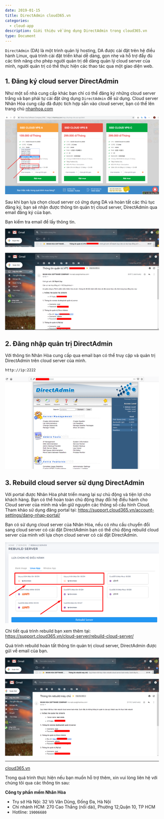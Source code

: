```yaml
---
date: 2019-01-15
title: DirectAdmin cloud365.vn
categories:
  - cloud-app
description: Giới thiệu về ứng dụng DirectAdmin trong cloud365.vn
type: Document
---
```


`DirectAdmin` (DA) là một trình quản lý hosting, DA được cài đặt trên hệ điều hành Linux, quá trình cài đặt triển khai dễ dàng, gọn nhẹ và hỗ trợ đầy đủ các tính năng cho phép người quản trị dễ dàng quản lý cloud server của mình, người quản trị có thể thực hiện các thao tác qua một giao diện web.

## 1. Đăng ký cloud server DirectAdmin

Như một số nhà cung cấp khác bạn chỉ có thể đăng ký những cloud server trắng và bạn phải tự cài đặt ứng dụng `DirectAdmin` để sử dụng. Cloud server Nhân Hòa cung cấp đã được tích hợp sẵn vào cloud server, bạn có thể lên trang chủ [nhanhoa.com](https://nhanhoa.com/)

![](/images/img-da-cloud365/Screenshot_759.png)

Sau khi bạn lựa chọn cloud server có ứng dụng DA và hoàn tất các thủ tục đăng ký, bạn sẽ nhận được thông tin quản trị cloud server, DirectAdmin qua email đăng ký của bạn.

Bạn kiểm tra email để lấy thông tin.

![](/images/img-da-cloud365/Screenshot_760.png)

![](/images/img-da-cloud365/Screenshot_761.png)

## 2. Đăng nhập quản trị DirectAdmin

Với thông tin Nhân Hòa cung cấp qua email bạn có thể truy cập và quản trị DirectAdmin trên cloud server của mình.

```
http://ip:2222
```
![](/images/img-da-cloud365/Screenshot_762.png)

## 3. Rebuild cloud server sử dụng DirectAdmin

Với portal được Nhân Hòa phát triển mang lại sự chủ động và tiện lợi cho khách hàng. Bạn có thể hoàn toàn chủ động thay đổi hệ điều hành cho Cloud server của mình mà vẫn giữ nguyên các thông số cấu hình Cloud.
Tham khảo sử dụng đăng portal tại: https://support.cloud365.vn/account-settings/dang-nhap-portal/

Bạn có sử dụng cloud server của Nhân Hòa, nếu có nhu cầu chuyển đổi sang cloud server có cài đặt DirectAdmin bạn có thể chủ động rebuild cloud server của mình với lựa chọn cloud server có cài đặt DirectAdmin.

![](/images/img-da-cloud365/Screenshot_763.png)

Chi tiết quá trình rebuild bạn xem thêm tại: https://support.cloud365.vn/cloud-server/rebuild-cloud-server/

Quá trình rebuild hoàn tất thông tin quản trị cloud server, DirectAdmin được gửi vể email của bạn.

![](/images/img-da-cloud365/Screenshot_764.png)

![](/images/img-da-cloud365/Screenshot_765.png)

---
[cloud365.vn](https://cloud365.vn/)

Trong quá trình thực hiện nếu bạn muốn hỗ trợ thêm, xin vui lòng liên hệ với chúng tôi qua các thông tin sau:

**Công ty phần mềm Nhân Hòa**
- Trụ sở Hà Nội: 32 Võ Văn Dũng, Đống Đa, Hà Nội
- Chi nhánh HCM: 270 Cao Thắng (nối dài), Phường 12,Quận 10, TP HCM
- Hotline: `19006680`